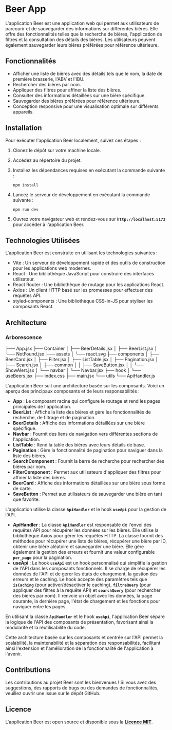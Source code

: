 # **Beer App**

L'application Beer est une application web qui permet aux utilisateurs de parcourir et de sauvegarder des informations sur différentes bières. Elle offre des fonctionnalités telles que la recherche de bières, l'application de filtres et la consultation des détails des bières. Les utilisateurs peuvent également sauvegarder leurs bières préférées pour référence ultérieure.

## **Fonctionnalités**

- Afficher une liste de bières avec des détails tels que le nom, la date de première brasserie, l'ABV et l'IBU.
- Rechercher des bières par nom.
- Appliquer des filtres pour affiner la liste des bières.
- Consulter des informations détaillées sur une bière spécifique.
- Sauvegarder des bières préférées pour référence ultérieure.
- Conception responsive pour une visualisation optimale sur différents appareils.

## **Installation**

Pour exécuter l'application Beer localement, suivez ces étapes :

1. Clonez le dépôt sur votre machine locale.
2. Accédez au répertoire du projet.
3. Installez les dépendances requises en exécutant la commande suivante :

    ```
    npm install
    ```
    
4. Lancez le serveur de développement en exécutant la commande suivante :

    ```
    npm run dev
    ```
    
5. Ouvrez votre navigateur web et rendez-vous sur **`http://localhost:5173`** pour accéder à l'application Beer.

## **Technologies Utilisées**

L'application Beer est construite en utilisant les technologies suivantes :

- Vite : Un serveur de développement rapide et des outils de construction pour les applications web modernes.
- React : Une bibliothèque JavaScript pour construire des interfaces utilisateur.
- React Router : Une bibliothèque de routage pour les applications React.
- Axios : Un client HTTP basé sur les promesses pour effectuer des requêtes API.
- styled-components : Une bibliothèque CSS-in-JS pour styliser les composants React.

## **Architecture**

### **Arborescence**
├── App.jsx
├── Container
│   ├── BeerDetails.jsx
│   ├── BeerList.jsx
│   └── NotFound.jsx
├── assets
│   └── react.svg
├── components
│   ├── BeerCard.jsx
│   ├── Filter.jsx
│   ├── ListTable.jsx
│   ├── Pagination.jsx
│   ├── Search.jsx
│   ├── common
│   │   ├── SaveButton.jsx
│   │   └── ShowAlert.jsx
│   └── navbar
│       └── Navbar.jsx
├── hook
│   └── useBeers.jsx
├── index.css
├── main.jsx
└── utils
    └── ApiHandler.js


L'application Beer suit une architecture basée sur les composants. Voici un aperçu des principaux composants et de leurs responsabilités :

- **App** : Le composant racine qui configure le routage et rend les pages principales de l'application.
- **BeerList** : Affiche la liste des bières et gère les fonctionnalités de recherche, de filtrage et de pagination.
- **BeerDetails** : Affiche des informations détaillées sur une bière spécifique.
- **Navbar** : Fournit des liens de navigation vers différentes sections de l'application.
- **ListTable** : Rend la table des bières avec leurs détails de base.
- **Pagination** : Gère la fonctionnalité de pagination pour naviguer dans la liste des bières.
- **SearchComponent** : Fournit la barre de recherche pour rechercher des bières par nom.
- **FilterComponent** : Permet aux utilisateurs d'appliquer des filtres pour affiner la liste des bières.
- **BeerCard** : Affiche des informations détaillées sur une bière sous forme de carte.
- **SaveButton** : Permet aux utilisateurs de sauvegarder une bière en tant que favorite.

L'application utilise la classe **`ApiHandler`** et le hook **`useApi`** pour la gestion de l'API.

- **ApiHandler** : La classe **`ApiHandler`** est responsable de l'envoi des requêtes API pour récupérer les données sur les bières. Elle utilise la bibliothèque Axios pour gérer les requêtes HTTP. La classe fournit des méthodes pour récupérer une liste de bières, récupérer une bière par ID, obtenir une bière aléatoire et sauvegarder une bière. Elle gère également la gestion des erreurs et fournit une valeur configurable **`per_page`** pour la pagination.
- **useApi** : Le hook **`useApi`** est un hook personnalisé qui simplifie la gestion de l'API dans les composants fonctionnels. Il se charge de récupérer les données de l'API et de gérer les états de chargement, la gestion des erreurs et le caching. Le hook accepte des paramètres tels que **`isCaching`** (pour activer/désactiver le caching), **`filtreQuery`** (pour appliquer des filtres à la requête API) et **`searchQuery`** (pour rechercher des bières par nom). Il renvoie un objet avec les données, la page courante, la dernière page, l'état de chargement et les fonctions pour naviguer entre les pages.

En utilisant la classe **`ApiHandler`** et le hook **`useApi`**, l'application Beer sépare la logique de l'API des composants de présentation, favorisant ainsi la modularité et la réutilisabilité du code.

Cette architecture basée sur les composants et centrée sur l'API permet la scalabilité, la maintenabilité et la séparation des responsabilités, facilitant ainsi l'extension et l'amélioration de la fonctionnalité de l'application à l'avenir.

## **Contributions**

Les contributions au projet Beer sont les bienvenues ! Si vous avez des suggestions, des rapports de bugs ou des demandes de fonctionnalités, veuillez ouvrir une issue sur le dépôt GitHub.

## **Licence**

L'application Beer est open source et disponible sous la **[Licence MIT](https://opensource.org/licenses/MIT)**.